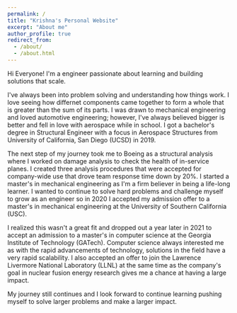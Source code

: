 ```yaml
---
permalink: /
title: "Krishna's Personal Website"
excerpt: "About me"
author_profile: true
redirect_from: 
  - /about/
  - /about.html
---
```


Hi Everyone! I'm a engineer passionate about learning and building solutions that scale.

I've always been into problem solving and understanding how things work. I love seeing how differnet components came together to form a whole that is greater than the sum of its parts. I was drawn to mechanical engineering and loved automotive engineering; however, I've always believed bigger is better and fell in love with aerospace while in school. I got a bachelor's degree in Structural Engineer with a focus in Aerospace Structures from University of California, San Diego (UCSD) in 2019.

The next step of my journey took me to Boeing as a structural analysis where I worked on damage analysis to check the health of in-service planes. I created three analysis procedures that were accepted for company-wide use that drove team response time down by 20%. I started a master's in mechanical engineering as I'm a firm believer in being a life-long learner. I wanted to continue to solve hard problems and challenge myself to grow as an engineer so in 2020 I accepted my admission offer to a master's in mechanical engineering at the University of Southern California (USC).

I realized this wasn't a great fit and dropped out a year later in 2021 to accept an admission to a master's in computer science at the Georgia Institute of Technology (GATech). Computer science always interested me as with the rapid advancements of technology, solutions in the field have a very rapid scalability. I also accepted an offer to join the Lawrence Livermore National Laboratory (LLNL) at the same time as the company's goal in nuclear fusion energy research gives me a chance at having a large impact.

My journey still continues and I look forward to continue learning pushing myself to solve larger problems and make a larger impact.